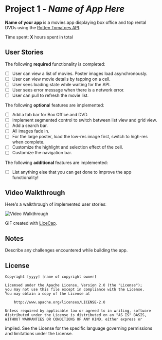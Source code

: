 # Project 1 - *Name of App Here*

**Name of your app** is a movies app displaying box office and top
rental DVDs using the [Rotten Tomatoes
API](http://developer.rottentomatoes.com/docs/read/JSON).

Time spent: **X** hours spent in total

## User Stories

The following **required** functionality is completed:

- [ ] User can view a list of movies. Poster images load asynchronously.
- [ ] User can view movie details by tapping on a cell.
- [ ] User sees loading state while waiting for the API.
- [ ] User sees error message when there is a network error.
- [ ] User can pull to refresh the movie list.

The following **optional** features are implemented:

- [ ] Add a tab bar for Box Office and DVD.
- [ ] Implement segmented control to switch between list view and grid
  view.
- [ ] Add a search bar.
- [ ] All images fade in.
- [ ] For the large poster, load the low-res image first, switch to
  high-res when complete.
- [ ] Customize the highlight and selection effect of the cell.
- [ ] Customize the navigation bar.

The following **additional** features are implemented:

- [ ] List anything else that you can get done to improve the app
  functionality!

## Video Walkthrough 

Here's a walkthrough of implemented user stories:

<img src='http://i.imgur.com/link/to/your/gif/file.gif' title='Video
Walkthrough' width='' alt='Video Walkthrough' />

GIF created with [LiceCap](http://www.cockos.com/licecap/).

## Notes

Describe any challenges encountered while building the app.

## License

    Copyright [yyyy] [name of copyright owner]

    Licensed under the Apache License, Version 2.0 (the "License");
    you may not use this file except in compliance with the License.
    You may obtain a copy of the License at

        http://www.apache.org/licenses/LICENSE-2.0

    Unless required by applicable law or agreed to in writing, software
    distributed under the License is distributed on an "AS IS" BASIS,
    WITHOUT WARRANTIES OR CONDITIONS OF ANY KIND, either express or
implied.
    See the License for the specific language governing permissions and
    limitations under the License.
